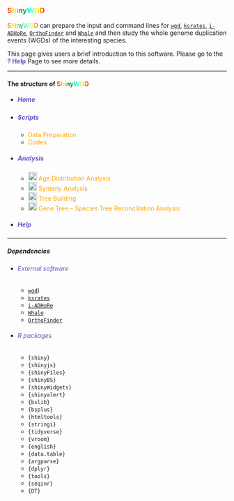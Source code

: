 <link rel="stylesheet" href="https://cdnjs.cloudflare.com/ajax/libs/font-awesome/6.0.0-beta3/css/all.min.css">

### <span style="color:red; background:linear-gradient(to right, red, yellow, green, cyan, yellow, red); -webkit-background-clip: text; -webkit-text-fill-color: transparent;">ShinyWGD</span>

<span style="color:red; background:linear-gradient(to right, red, yellow, green, cyan, yellow, red); -webkit-background-clip: text; -webkit-text-fill-color: transparent;">ShinyWGD</span>
 can prepare the input and command lines for [`wgd`](https://github.com/arzwa/wgd), [`ksrates`](https://github.com/VIB-PSB/ksrates), [`i-ADHoRe`](https://www.vandepeerlab.org/?q=tools/i-adhore30), [`OrthoFinder`](https://github.com/davidemms/OrthoFinder) and [`Whale`](https://github.com/arzwa/Whale.jl/tree/master) and then study the whole genome duplication events (WGDs) of the interesting species.


This page gives users a brief introduction to this software. Please go to the <font color='#6650C9'><b>? Help</b></font> Page to see more details. 


---


#### The structure of <span style="color:red; background:linear-gradient(to right, red, yellow, green, cyan, yellow, red); -webkit-background-clip: text; -webkit-text-fill-color: transparent;">ShinyWGD</span>


- ##### <font color="#6650C9"><i class="fa-solid fa-home"></i> Home</font>
- ##### <font color="#6650C9"><i aria-label="terminal icon" class="fa fa-terminal fa-fw fa-fade" role="presentation"></i>Scripts</font>
  - <font color="orange"><i aria-label="microscope icon" class="fa fa-microscope fa-fw fa-fade" role="presentation"></i> Data Preparation</font>
  - <font color="orange"><i aria-label="code icon" class="fa fa-code fa-fw fa-fade" role="presentation"></i> Codes</font>
- ##### <font color="#6650C9"><i class="fa-solid fa-pencil" role="presentation"></i> Analysis</font>
  - <font color="orange"><img src="images/ksIcon.svg" alt="Icon" width="20" height="20"> Age Distribution Analysis</font>
  - <font color="orange"><img src="images/syntenyIcon.svg" alt="Icon" width="20" height="20"> Synteny Analysis</font>
  - <font color="orange"><img src="images/ksTreeIcon.svg" alt="Icon" width="20" height="20"> Tree Building</font>
  - <font color="orange"><img src="images/treeReconciliationIcon.svg" alt="Icon" width="20" height="20"> Gene Tree – Species Tree Reconciliation Analysis</font>
- ##### <font color="#6650C9"><i class="fa-solid fa-question"></i> Help</font>

---

##### Dependencies

- ###### <font color="#6650C9">External software</font>

  - [`wgd`](https://github.com/arzwa/wgd))
  - [`ksrates`](https://github.com/VIB-PSB/ksrates)
  - [`i-ADHoRe`](https://www.vandepeerlab.org/?q=tools/i-adhore30)
  - [`Whale`](https://github.com/arzwa/Whale.jl/tree/master)
  - [`OrthoFinder`](https://github.com/davidemms/OrthoFinder)

- ###### <font color="#6650C9">R packages</font>
  - `{shiny}`
  - `{shinyjs}`
  - `{shinyFiles}`
  - `{shinyBS}`
  - `{shinyWidgets}`
  - `{shinyalert}`
  - `{bslib}`
  - `{bsplus}`
  - `{htmltools}`
  - `{stringi}`
  - `{tidyverse}`
  - `{vroom}`
  - `{english}`
  - `{data.table}`
  - `{argparse}`
  - `{dplyr}`
  - `{tools}`
  - `{seqinr}`
  - `{DT}`